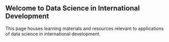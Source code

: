 ## Welcome to Data Science in International Development

This page houses learning materials and resources relevant to applications of data science in international development.
